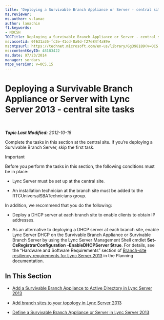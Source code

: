 ```yaml
---
title: 'Deploying a Survivable Branch Appliance or Server - central site tasks'
ms.reviewer: 
ms.author: v-lanac
author: lanachin
f1.keywords:
- NOCSH
TOCTitle: Deploying a Survivable Branch Appliance or Server - central site tasks
ms:assetid: 0f631a36-fc2e-41cd-8a0d-f27e84f4a89e
ms:mtpsurl: https://technet.microsoft.com/en-us/library/Gg398189(v=OCS.15)
ms:contentKeyID: 48183422
ms.date: 07/23/2014
manager: serdars
mtps_version: v=OCS.15
---
```


<div data-xmlns="http://www.w3.org/1999/xhtml">

<div class="topic" data-xmlns="http://www.w3.org/1999/xhtml" data-msxsl="urn:schemas-microsoft-com:xslt" data-cs="http://msdn.microsoft.com/en-us/">

<div data-asp="http://msdn2.microsoft.com/asp">

# Deploying a Survivable Branch Appliance or Server with Lync Server 2013 - central site tasks

</div>

<div id="mainSection">

<div id="mainBody">

<span> </span>

_**Topic Last Modified:** 2012-10-18_

Complete the tasks in this section at the central site. If you’re deploying a Survivable Branch Server, skip the first task.

<div>


> [!IMPORTANT]
> Before you perform the tasks in this section, the following conditions must be in place: 
> <UL>
> <LI>
> <P>Lync Server must be set up at the central site.</P>
> <LI>
> <P>An installation technician at the branch site must be added to the RTCUniversalSBATechnicians group.</P></LI></UL>In addition, we recommend that you do the following: 
> <UL>
> <LI>
> <P>Deploy a DHCP server at each branch site to enable clients to obtain IP addresses.</P>
> <LI>
> <P>As an alternative to deploying a DHCP server at each branch site, enable Lync Server DHCP on the Survivable Branch Appliance or Survivable Branch Server by using the Lync Server Management Shell cmdlet <STRONG>Set-CsRegistrarConfiguration –EnableDHCPServer $true</STRONG>. For details, see the “Hardware and Software Requirements” section of <A href="lync-server-2013-branch-site-resiliency-requirements.md">Branch-site resiliency requirements for Lync Server 2013</A> in the Planning documentation.</P></LI></UL>



</div>

<div>

## In This Section

  - [Add a Survivable Branch Appliance to Active Directory in Lync Server 2013](lync-server-2013-add-a-survivable-branch-appliance-to-active-directory.md)

  - [Add branch sites to your topology in Lync Server 2013](lync-server-2013-add-branch-sites-to-your-topology.md)

  - [Define a Survivable Branch Appliance or Server in Lync Server 2013](lync-server-2013-define-a-survivable-branch-appliance-or-server.md)

</div>

</div>

<span> </span>

</div>

</div>

</div>

